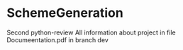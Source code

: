 # SchemeGeneration
Second python-review
All information about project in file Documeentation.pdf in branch dev
